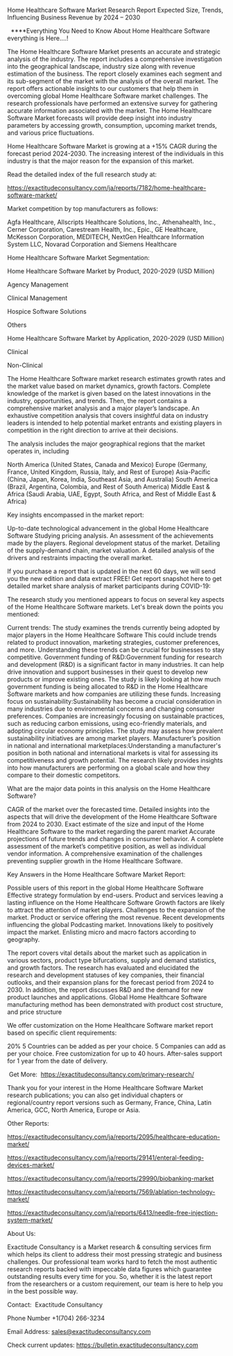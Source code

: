 Home Healthcare Software Market Research Report Expected Size, Trends, Influencing Business Revenue by 2024 – 2030

  ****Everything You Need to Know About Home Healthcare Software everything is Here....!

The Home Healthcare Software Market presents an accurate and strategic analysis of the industry. The report includes a comprehensive investigation into the geographical landscape, industry size along with revenue estimation of the business. The report closely examines each segment and its sub-segment of the market with the analysis of the overall market. The report offers actionable insights to our customers that help them in overcoming global Home Healthcare Software market challenges. The research professionals have performed an extensive survey for gathering accurate information associated with the market. The Home Healthcare Software Market forecasts will provide deep insight into industry parameters by accessing growth, consumption, upcoming market trends, and various price fluctuations.

Home Healthcare Software Market is growing at a +15% CAGR during the forecast period 2024-2030. The increasing interest of the individuals in this industry is that the major reason for the expansion of this market.

Read the detailed index of the full research study at:

https://exactitudeconsultancy.com/ja/reports/7182/home-healthcare-software-market/

Market competition by top manufacturers as follows:

Agfa Healthcare, Allscripts Healthcare Solutions, Inc., Athenahealth, Inc., Cerner Corporation, Carestream Health, Inc., Epic., GE Healthcare, McKesson Corporation, MEDITECH, NextGen Healthcare Information System LLC, Novarad Corporation and Siemens Healthcare

Home Healthcare Software Market Segmentation:

Home Healthcare Software Market by Product, 2020-2029 (USD Million)

Agency Management

Clinical Management

Hospice Software Solutions

Others

Home Healthcare Software Market by Application, 2020-2029 (USD Million)

Clinical

Non-Clinical

The Home Healthcare Software market research estimates growth rates and the market value based on market dynamics, growth factors. Complete knowledge of the market is given based on the latest innovations in the industry, opportunities, and trends. Then, the report contains a comprehensive market analysis and a major player’s landscape. An exhaustive competition analysis that covers insightful data on industry leaders is intended to help potential market entrants and existing players in competition in the right direction to arrive at their decisions.

The analysis includes the major geographical regions that the market operates in, including

North America (United States, Canada and Mexico)
Europe (Germany, France, United Kingdom, Russia, Italy, and Rest of Europe)
Asia-Pacific (China, Japan, Korea, India, Southeast Asia, and Australia)
South America (Brazil, Argentina, Colombia, and Rest of South America)
Middle East & Africa (Saudi Arabia, UAE, Egypt, South Africa, and Rest of Middle East & Africa)

Key insights encompassed in the market report:

Up-to-date technological advancement in the global Home Healthcare Software
Studying pricing analysis.
An assessment of the achievements made by the players.
Regional development status of the market.
Detailing of the supply-demand chain, market valuation.
A detailed analysis of the drivers and restraints impacting the overall market.

If you purchase a report that is updated in the next 60 days, we will send you the new edition and data extract FREE! Get report snapshot here to get detailed market share analysis of market participants during COVID-19:

The research study you mentioned appears to focus on several key aspects of the Home Healthcare Software markets. Let's break down the points you mentioned:

Current trends: The study examines the trends currently being adopted by major players in the Home Healthcare Software This could include trends related to product innovation, marketing strategies, customer preferences, and more. Understanding these trends can be crucial for businesses to stay competitive.
Government funding of R&D:Government funding for research and development (R&D) is a significant factor in many industries. It can help drive innovation and support businesses in their quest to develop new products or improve existing ones. The study is likely looking at how much government funding is being allocated to R&D in the Home Healthcare Software markets and how companies are utilizing these funds.
Increasing focus on sustainability:Sustainability has become a crucial consideration in many industries due to environmental concerns and changing consumer preferences. Companies are increasingly focusing on sustainable practices, such as reducing carbon emissions, using eco-friendly materials, and adopting circular economy principles. The study may assess how prevalent sustainability initiatives are among market players.
Manufacturer’s position in national and international marketplaces:Understanding a manufacturer's position in both national and international markets is vital for assessing its competitiveness and growth potential. The research likely provides insights into how manufacturers are performing on a global scale and how they compare to their domestic competitors.

What are the major data points in this analysis on the Home Healthcare Software?

CAGR of the market over the forecasted time.
Detailed insights into the aspects that will drive the development of the Home Healthcare Software from 2024 to 2030.
Exact estimate of the size and input of the Home Healthcare Software to the market regarding the parent market
Accurate projections of future trends and changes in consumer behavior. A complete assessment of the market’s competitive position, as well as individual vendor information.
A comprehensive examination of the challenges preventing supplier growth in the Home Healthcare Software.

Key Answers in the Home Healthcare Software Market Report:

Possible users of this report in the global Home Healthcare Software
Effective strategy formulation by end-users.
Product and services leaving a lasting influence on the Home Healthcare Software
Growth factors are likely to attract the attention of market players.
Challenges to the expansion of the market.
Product or service offering the most revenue.
Recent developments influencing the global Podcasting market.
Innovations likely to positively impact the market.
Enlisting micro and macro factors according to geography.

The report covers vital details about the market such as application in various sectors, product type bifurcations, supply and demand statistics, and growth factors. The research has evaluated and elucidated the research and development statuses of key companies, their financial outlooks, and their expansion plans for the forecast period from 2024 to 2030. In addition, the report discusses R&D and the demand for new product launches and applications. Global Home Healthcare Software manufacturing method has been demonstrated with product cost structure, and price structure

We offer customization on the Home Healthcare Software market report based on specific client requirements:

20%
5 Countries can be added as per your choice.
5 Companies can add as per your choice.
Free customization for up to 40 hours.
After-sales support for 1 year from the date of delivery.

 Get More:  https://exactitudeconsultancy.com/primary-research/

Thank you for your interest in the Home Healthcare Software Market research publications; you can also get individual chapters or regional/country report versions such as Germany, France, China, Latin America, GCC, North America, Europe or Asia.

Other Reports:

https://exactitudeconsultancy.com/ja/reports/2095/healthcare-education-market/

https://exactitudeconsultancy.com/ja/reports/29141/enteral-feeding-devices-market/

https://exactitudeconsultancy.com/ja/reports/29990/biobanking-market

https://exactitudeconsultancy.com/ja/reports/7569/ablation-technology-market/

https://exactitudeconsultancy.com/ja/reports/6413/needle-free-injection-system-market/

About Us:

Exactitude Consultancy is a Market research & consulting services firm which helps its client to address their most pressing strategic and business challenges. Our professional team works hard to fetch the most authentic research reports backed with impeccable data figures which guarantee outstanding results every time for you. So, whether it is the latest report from the researchers or a custom requirement, our team is here to help you in the best possible way.

Contact:  Exactitude Consultancy

Phone Number +1(704) 266-3234

Email Address: sales@exactitudeconsultancy.com

Check current updates: https://bulletin.exactitudeconsultancy.com
